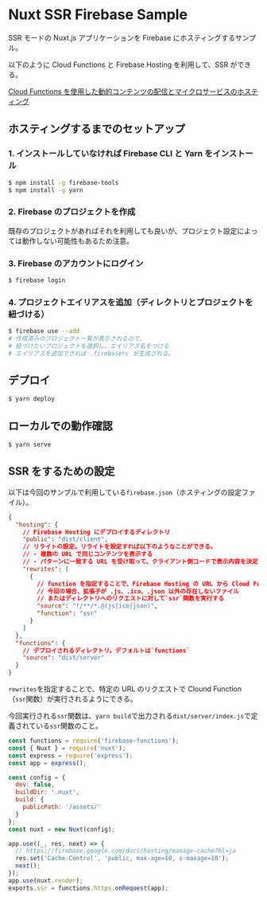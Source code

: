 # Nuxt SSR Firebase Sample

SSR モードの Nuxt.js アプリケーションを Firebase にホスティングするサンプル。

以下のように Cloud Functions と Firebase Hosting を利用して、SSR ができる。

[Cloud Functions を使用した動的コンテンツの配信とマイクロサービスのホスティング
](https://firebase.google.com/docs/hosting/functions?hl=ja)

## ホスティングするまでのセットアップ

### 1. インストールしていなければ Firebase CLI と Yarn をインストール

```bash
$ npm install -g firebase-tools
$ npm install -g yarn
```

### 2. Firebase のプロジェクトを作成

既存のプロジェクトがあればそれを利用しても良いが、プロジェクト設定によっては動作しない可能性もあるため注意。

### 3. Firebase のアカウントにログイン

```bash
$ firebase login
```

### 4. プロジェクトエイリアスを追加（ディレクトリとプロジェクトを紐づける）

```bash
$ firebase use --add
# 作成済みのプロジェクト一覧が表示されるので、
# 紐づけたいプロジェクトを選択し、エイリアス名をつける
# エイリアスを追加できれば .firebaserc が生成される。
```

## デプロイ

```bash
$ yarn deploy
```

## ローカルでの動作確認

```bash
$ yarn serve
```

## SSR をするための設定

以下は今回のサンプルで利用している`firebase.json`（ホスティングの設定ファイル）。

```json
{
  "hosting": {
    // Firebase Hosting にデプロイするディレクトリ
    "public": "dist/client",
    // リライトの設定。リライトを設定すれば以下のようなことができる。
    // - 複数の URL で同じコンテンツを表示する
    // - パターンに一致する URL を受け取って、クライアント側コードで表示内容を決定する
    "rewrites": [
      {
        // function を指定することで、Firebase Hosting の URL から Cloud Functions を提供できる
        // 今回の場合、拡張子が .js、.ico、.json 以外の存在しないファイル
        // またはディレクトリへのリクエストに対して`ssr`関数を実行する
        "source": "!/**/*.@(js|ico|json)",
        "function": "ssr"
      }
    ]
  },
  "functions": {
    // デプロイされるディレクトリ。デフォルトは`functions`
    "source": "dist/server"
  }
}
```

`rewrites`を指定することで、特定の URL のリクエストで Clound Function（`ssr`関数）が実行されるようにできる。

今回実行される`ssr`関数は、`yarn build`で出力される`dist/server/index.js`で定義されている`ssr`関数のこと。

```js
const functions = require('firebase-functions');
const { Nuxt } = require('nuxt');
const express = require('express');
const app = express();

const config = {
  dev: false,
  buildDir: '.nuxt',
  build: {
    publicPath: '/assets/'
  }
};
const nuxt = new Nuxt(config);

app.use((_, res, next) => {
  // https://firebase.google.com/docs/hosting/manage-cache?hl=ja
  res.set('Cache-Control', 'public, max-age=10, s-maxage=10');
  next();
});
app.use(nuxt.render);
exports.ssr = functions.https.onRequest(app);
```